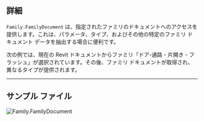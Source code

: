 ## 詳細
`Family.FamilyDocument` は、指定されたファミリのドキュメントへのアクセスを提供します。これは、パラメータ、タイプ、およびその他の特定のファミリ ドキュメント データを抽出する場合に便利です。

次の例では、現在の Revit ドキュメントからファミリ「ドア-通路 - 片開き - フラッシュ」が選択されています。その後、ファミリ ドキュメントが取得され、異なるタイプが提供されます。
___
## サンプル ファイル

![Family.FamilyDocument](./Revit.Elements.Family.FamilyDocument_img.jpg)
